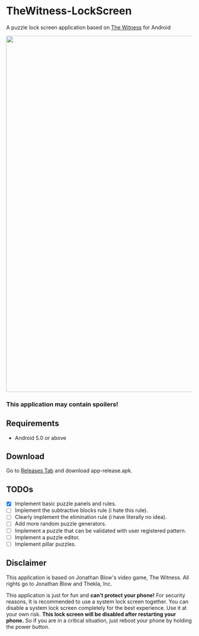 # TheWitness-LockScreen
A puzzle lock screen application based on [The Witness](https://store.steampowered.com/app/210970/The_Witness/) for Android

<img src="demo.gif" width="540" height="960">

### This application may contain spoilers!

Requirements
---------------
- Android 5.0 or above

Download
---------------
Go to [Releases Tab](https://github.com/aren227/TheWitness-LockScreen/releases) and download app-release.apk.

TODOs
---------------
- [x] Implement basic puzzle panels and rules.
- [ ] Implement the subtractive blocks rule (i hate this rule).
- [ ] Clearly implement the elimination rule (i have literally no idea).
- [ ] Add more random puzzle generators.
- [ ] Implement a puzzle that can be validated with user registered pattern.
- [ ] Implement a puzzle editor.
- [ ] Implement pillar puzzles.

Disclaimer
---------------
This application is based on Jonathan Blow's video game, The Witness. All rights go to Jonathan Blow and Thekla, Inc.

This application is just for fun and **can't protect your phone!** For security reasons, It is recommended to use a system lock screen together. You can disable a system lock screen completely for the best experience. Use it at your own risk. **This lock screen will be disabled after restarting your phone.** So if you are in a critical situation, just reboot your phone by holding the power button.
